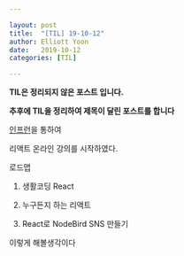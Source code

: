 ```yaml
---

layout: post
title:  "[TIL] 19-10-12"
author: Elliott Yoon
date:   2019-10-12
categories: [TIL]

---
```


**TIL은 정리되지 않은 포스트 입니다.**

**추후에 TIL을 정리하여 제목이 달린 포스트를 합니다**



[인프런](www.inflearn.com)을 통하여

리액트 온라인 강의를 시작하였다.



로드맵

1. 생활코딩 React

2. 누구든지 하는 리액트
3. React로 NodeBird SNS 만들기



이렇게 해볼생각이다